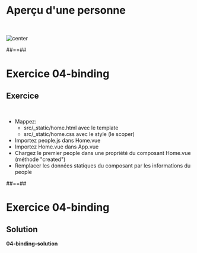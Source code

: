 <!-- .slide: class="sfeir-basic-slide" -->
# Aperçu d'une personne
<br>

![center](assets/images/school/data-binding-template/display_one_person.png)

##==##

<!-- .slide: class="exercice" -->
# Exercice 04-binding
## Exercice
<br>

- Mappez: 
    - src/_static/home.html avec le template
    - src/_static/home.css avec le style (le scoper)
- Importez people.js dans Home.vue
- Importez Home.vue dans App.vue
- Chargez le premier people dans une propriété du composant Home.vue (méthode "created")
- Remplacer les données statiques du composant par les informations du people


##==##

<!-- .slide: class="exercice" -->
# Exercice 04-binding
## Solution
**04-binding-solution**
<!-- .element: class="full-center" -->
